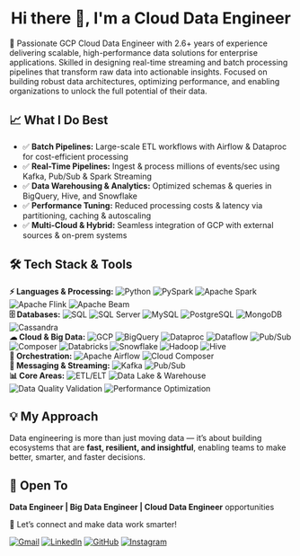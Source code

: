 <h1 align="center">Hi there 👋, I'm a Cloud Data Engineer</h1>
<p>🚀 Passionate GCP Cloud Data Engineer with 2.6+ years of experience delivering scalable, high-performance data solutions for enterprise applications. Skilled in designing real-time streaming and batch processing pipelines that transform raw data into actionable insights. Focused on building robust data architectures, optimizing performance, and enabling organizations to unlock the full potential of their data. </p>

## 📈 What I Do Best  
- ✅ **Batch Pipelines:** Large-scale ETL workflows with Airflow & Dataproc for cost-efficient processing  
- ✅ **Real-Time Pipelines:** Ingest & process millions of events/sec using Kafka, Pub/Sub & Spark Streaming  
- ✅ **Data Warehousing & Analytics:** Optimized schemas & queries in BigQuery, Hive, and Snowflake
- ✅ **Performance Tuning:** Reduced processing costs & latency via partitioning, caching & autoscaling
- ✅ **Multi-Cloud & Hybrid:** Seamless integration of GCP with external sources & on-prem systems  


## 🛠 Tech Stack & Tools  
**⚡ Languages & Processing:** ![Python](https://img.shields.io/badge/Python-3776AB?logo=python&logoColor=white) ![PySpark](https://img.shields.io/badge/PySpark-E25A1C?logo=apachespark&logoColor=white) ![Apache Spark](https://img.shields.io/badge/Apache_Spark-E25A1C?logo=apachespark&logoColor=white) ![Apache Flink](https://img.shields.io/badge/Apache_Flink-E6526F?logo=apacheflink&logoColor=white) ![Apache Beam](https://img.shields.io/badge/Apache_Beam-F6A704?logo=apache&logoColor=white)   
**🗄 Databases:** ![SQL](https://img.shields.io/badge/SQL-4479A1?logo=database&logoColor=white) ![SQL Server](https://img.shields.io/badge/SQL%20Server-CC2927?logo=microsoftsqlserver&logoColor=white) ![MySQL](https://img.shields.io/badge/MySQL-4479A1?logo=mysql&logoColor=white) ![PostgreSQL](https://img.shields.io/badge/PostgreSQL-336791?logo=postgresql&logoColor=white) ![MongoDB](https://img.shields.io/badge/MongoDB-47A248?logo=mongodb&logoColor=white) ![Cassandra](https://img.shields.io/badge/Cassandra-1287B1?logo=apachecassandra&logoColor=white)  
**☁ Cloud & Big Data:** ![GCP](https://img.shields.io/badge/Google_Cloud-4285F4?logo=googlecloud&logoColor=white) ![BigQuery](https://img.shields.io/badge/BigQuery-669DF6?logo=googlebigquery&logoColor=white) ![Dataproc](https://img.shields.io/badge/Dataproc-4285F4?logo=googlecloud&logoColor=white) ![Dataflow](https://img.shields.io/badge/Dataflow-1A73E8?logo=googlecloud&logoColor=white) ![Pub/Sub](https://img.shields.io/badge/PubSub-34A853?logo=googlecloud&logoColor=white) ![Composer](https://img.shields.io/badge/Composer-4285F4?logo=apacheairflow&logoColor=white) ![Databricks](https://img.shields.io/badge/Databricks-FF3621?logo=databricks&logoColor=white) ![Snowflake](https://img.shields.io/badge/Snowflake-29B5E8?logo=snowflake&logoColor=white) ![Hadoop](https://img.shields.io/badge/Hadoop-FFCC00?logo=apachehadoop&logoColor=black) ![Hive](https://img.shields.io/badge/Hive-FDEE21?logo=apachehive&logoColor=black)  
**🔄 Orchestration:** ![Apache Airflow](https://img.shields.io/badge/Apache_Airflow-017CEE?logo=apacheairflow&logoColor=white) ![Cloud Composer](https://img.shields.io/badge/Cloud_Composer-4285F4?logo=googlecloud&logoColor=white)  
**📡 Messaging & Streaming:** ![Kafka](https://img.shields.io/badge/Apache_Kafka-231F20?logo=apachekafka&logoColor=white) ![Pub/Sub](https://img.shields.io/badge/PubSub-34A853?logo=googlecloud&logoColor=white)  
**📊 Core Areas:** ![ETL/ELT](https://img.shields.io/badge/ETL/ELT-FF6F00?style=flat-square) ![Data Lake & Warehouse](https://img.shields.io/badge/Data%20Lake%20%26%20Warehouse-1E90FF?style=flat-square) ![Data Quality Validation](https://img.shields.io/badge/Data%20Quality%20Validation-28A745?style=flat-square)   ![Performance Optimization](https://img.shields.io/badge/Performance%20Optimization-FFD700?style=flat-square)  


  
## 💡 My Approach  
Data engineering is more than just moving data — it’s about building ecosystems that are **fast, resilient, and insightful**, enabling teams to make better, smarter, and faster decisions.  


## 📩 Open To  
**Data Engineer | Big Data Engineer | Cloud Data Engineer** opportunities  


🤝 Let’s connect and make data work smarter!  

[![Gmail](https://img.shields.io/badge/Gmail-D14836?style=for-the-badge&logo=gmail&logoColor=white)](mailto:gangaraju.data@gmail.com)  [![LinkedIn](https://img.shields.io/badge/LinkedIn-0A66C2?style=for-the-badge&logo=linkedin&logoColor=white)](https://www.linkedin.com/in/gangarajun) [![GitHub](https://img.shields.io/badge/GitHub-181717?style=for-the-badge&logo=github&logoColor=white)](https://github.com/gangaraju-data) [![Instagram](https://img.shields.io/badge/Instagram-E4405F?style=for-the-badge&logo=instagram&logoColor=white)](https://instagram.com/thenameisngr)  


